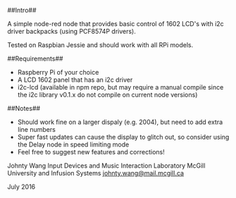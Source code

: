##Intro##

A simple node-red node that provides basic control of 1602 LCD's with i2c driver backpacks (using PCF8574P drivers).

Tested on Raspbian Jessie and should work with all RPi models.


##Requirements##

- Raspberry Pi of your choice
- A LCD 1602 panel that has an i2c driver
- i2c-lcd (available in npm repo, but may require a manual compile since the i2c library v0.1.x do not compile on current node versions)

##Notes##

- Should work fine on a larger dispaly (e.g. 2004), but need to add extra line numbers
- Super fast updates can cause the display to glitch out, so consider using the Delay node in speed limiting mode
- Feel free to suggest new features and corrections!

Johnty Wang
Input Devices and Music Interaction Laboratory
McGill University and Infusion Systems
johnty.wang@mail.mcgill.ca

July 2016
